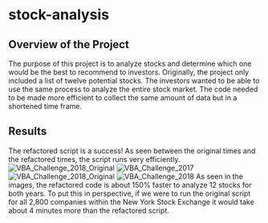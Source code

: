 # stock-analysis

## Overview of the Project

The purpose of this project is to analyze stocks and determine which one would be the best to recommend to investors. Originally, the project only included a list of twelve potential stocks. The investors wanted to be able to use the same process to analyze the entire stock market. The code needed to be made more efficient to collect the same amount of data but in a shortened time frame. 
## Results

The refactored script is a success! As seen between the original times and the refactored times, the script runs very efficiently. 
![VBA_Challenge_2018_Original](https://user-images.githubusercontent.com/87910875/132262554-3c87dff6-41e4-4c92-bbe5-d13603f39c1d.png)
![VBA_Challenge_2017](https://user-images.githubusercontent.com/87910875/132262561-3f685fbc-680f-40a8-ab58-316ba65e054d.png)
![VBA_Challenge_2018_Original](https://user-images.githubusercontent.com/87910875/132262567-5b92ce30-79ec-4268-8baa-76c6e8663e8d.png)
![VBA_Challenge_2018](https://user-images.githubusercontent.com/87910875/132262568-853ddafc-9e0d-4f58-9d3b-2667de07bfbb.png)
As seen in the images, the refactored code is about 150% faster to analyze 12 stocks for both years. To put this in perspective, if we were to run the original script for all 2,800 companies within the New York Stock Exchange it would take about 4 minutes more than the refactored script.
